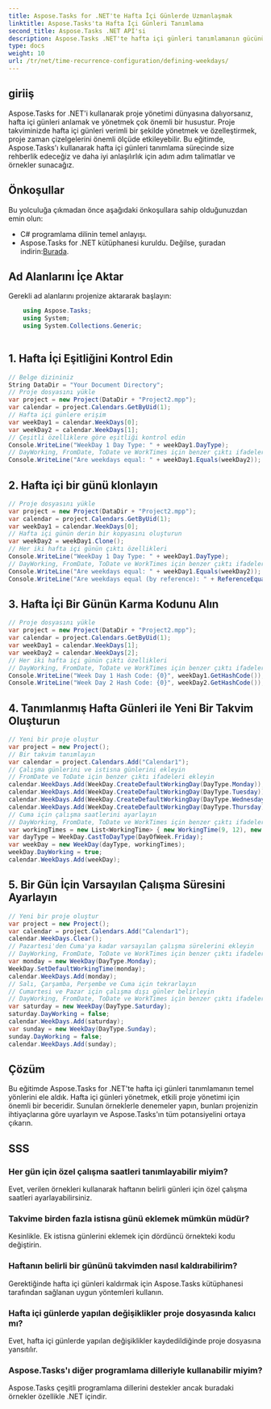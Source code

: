 ```yaml
---
title: Aspose.Tasks for .NET'te Hafta İçi Günlerde Uzmanlaşmak
linktitle: Aspose.Tasks'ta Hafta İçi Günleri Tanımlama
second_title: Aspose.Tasks .NET API'si
description: Aspose.Tasks .NET'te hafta içi günleri tanımlamanın gücünü keşfedin. Proje takvimlerini verimli bir şekilde yönetmek, çalışma sürelerini özelleştirmek ve daha fazlasını yapmak için ayrıntılı eğitimimizi izleyin.
type: docs
weight: 10
url: /tr/net/time-recurrence-configuration/defining-weekdays/
---
```

## giriiş
Aspose.Tasks for .NET'i kullanarak proje yönetimi dünyasına dalıyorsanız, hafta içi günleri anlamak ve yönetmek çok önemli bir husustur. Proje takviminizde hafta içi günleri verimli bir şekilde yönetmek ve özelleştirmek, proje zaman çizelgelerini önemli ölçüde etkileyebilir. Bu eğitimde, Aspose.Tasks'ı kullanarak hafta içi günleri tanımlama sürecinde size rehberlik edeceğiz ve daha iyi anlaşılırlık için adım adım talimatlar ve örnekler sunacağız.
## Önkoşullar
Bu yolculuğa çıkmadan önce aşağıdaki önkoşullara sahip olduğunuzdan emin olun:
- C# programlama dilinin temel anlayışı.
-  Aspose.Tasks for .NET kütüphanesi kuruldu. Değilse, şuradan indirin:[Burada](https://releases.aspose.com/tasks/net/).
## Ad Alanlarını İçe Aktar
Gerekli ad alanlarını projenize aktararak başlayın:
```csharp
    using Aspose.Tasks;
    using System;
    using System.Collections.Generic;
    
```
## 1. Hafta İçi Eşitliğini Kontrol Edin
```csharp
// Belge dizininiz
String DataDir = "Your Document Directory";
// Proje dosyasını yükle
var project = new Project(DataDir + "Project2.mpp");
var calendar = project.Calendars.GetByUid(1);
// Hafta içi günlere erişim
var weekDay1 = calendar.WeekDays[0];
var weekDay2 = calendar.WeekDays[1];
// Çeşitli özelliklere göre eşitliği kontrol edin
Console.WriteLine("WeekDay 1 Day Type: " + weekDay1.DayType);
// DayWorking, FromDate, ToDate ve WorkTimes için benzer çıktı ifadeleri ekleyin
Console.WriteLine("Are weekdays equal: " + weekDay1.Equals(weekDay2));
```
## 2. Hafta içi bir günü klonlayın
```csharp
// Proje dosyasını yükle
var project = new Project(DataDir + "Project2.mpp");
var calendar = project.Calendars.GetByUid(1);
var weekDay1 = calendar.WeekDays[0];
// Hafta içi günün derin bir kopyasını oluşturun
var weekDay2 = weekDay1.Clone();
// Her iki hafta içi günün çıktı özellikleri
Console.WriteLine("WeekDay 1 Day Type: " + weekDay1.DayType);
// DayWorking, FromDate, ToDate ve WorkTimes için benzer çıktı ifadeleri ekleyin
Console.WriteLine("Are weekdays equal: " + weekDay1.Equals(weekDay2));
Console.WriteLine("Are weekdays equal (by reference): " + ReferenceEquals(weekDay1, weekDay2));
```
## 3. Hafta İçi Bir Günün Karma Kodunu Alın
```csharp
// Proje dosyasını yükle
var project = new Project(DataDir + "Project2.mpp");
var calendar = project.Calendars.GetByUid(1);
var weekDay1 = calendar.WeekDays[1];
var weekDay2 = calendar.WeekDays[2];
// Her iki hafta içi günün çıktı özellikleri
// DayWorking, FromDate, ToDate ve WorkTimes için benzer çıktı ifadeleri ekleyin
Console.WriteLine("Week Day 1 Hash Code: {0}", weekDay1.GetHashCode());
Console.WriteLine("Week Day 2 Hash Code: {0}", weekDay2.GetHashCode());
```
## 4. Tanımlanmış Hafta Günleri ile Yeni Bir Takvim Oluşturun
```csharp
// Yeni bir proje oluştur
var project = new Project();
// Bir takvim tanımlayın
var calendar = project.Calendars.Add("Calendar1");
// Çalışma günlerini ve istisna günlerini ekleyin
// FromDate ve ToDate için benzer çıktı ifadeleri ekleyin
calendar.WeekDays.Add(WeekDay.CreateDefaultWorkingDay(DayType.Monday));
calendar.WeekDays.Add(WeekDay.CreateDefaultWorkingDay(DayType.Tuesday));
calendar.WeekDays.Add(WeekDay.CreateDefaultWorkingDay(DayType.Wednesday));
calendar.WeekDays.Add(WeekDay.CreateDefaultWorkingDay(DayType.Thursday));
// Cuma için çalışma saatlerini ayarlayın
// DayWorking, FromDate, ToDate ve WorkTimes için benzer çıktı ifadeleri ekleyin
var workingTimes = new List<WorkingTime> { new WorkingTime(9, 12), new WorkingTime(13, 16) };
var dayType = WeekDay.CastToDayType(DayOfWeek.Friday);
var weekDay = new WeekDay(dayType, workingTimes);
weekDay.DayWorking = true;
calendar.WeekDays.Add(weekDay);
```
## 5. Bir Gün İçin Varsayılan Çalışma Süresini Ayarlayın
```csharp
// Yeni bir proje oluştur
var project = new Project();
var calendar = project.Calendars.Add("Calendar1");
calendar.WeekDays.Clear();
// Pazartesi'den Cuma'ya kadar varsayılan çalışma sürelerini ekleyin
// DayWorking, FromDate, ToDate ve WorkTimes için benzer çıktı ifadeleri ekleyin
var monday = new WeekDay(DayType.Monday);
WeekDay.SetDefaultWorkingTime(monday);
calendar.WeekDays.Add(monday);
// Salı, Çarşamba, Perşembe ve Cuma için tekrarlayın
// Cumartesi ve Pazar için çalışma dışı günler belirleyin
// DayWorking, FromDate, ToDate ve WorkTimes için benzer çıktı ifadeleri ekleyin
var saturday = new WeekDay(DayType.Saturday);
saturday.DayWorking = false;
calendar.WeekDays.Add(saturday);
var sunday = new WeekDay(DayType.Sunday);
sunday.DayWorking = false;
calendar.WeekDays.Add(sunday);
```
## Çözüm
Bu eğitimde Aspose.Tasks for .NET'te hafta içi günleri tanımlamanın temel yönlerini ele aldık. Hafta içi günleri yönetmek, etkili proje yönetimi için önemli bir beceridir. Sunulan örneklerle denemeler yapın, bunları projenizin ihtiyaçlarına göre uyarlayın ve Aspose.Tasks'ın tüm potansiyelini ortaya çıkarın.
## SSS
### Her gün için özel çalışma saatleri tanımlayabilir miyim?
Evet, verilen örnekleri kullanarak haftanın belirli günleri için özel çalışma saatleri ayarlayabilirsiniz.
### Takvime birden fazla istisna günü eklemek mümkün müdür?
Kesinlikle. Ek istisna günlerini eklemek için dördüncü örnekteki kodu değiştirin.
### Haftanın belirli bir gününü takvimden nasıl kaldırabilirim?
Gerektiğinde hafta içi günleri kaldırmak için Aspose.Tasks kütüphanesi tarafından sağlanan uygun yöntemleri kullanın.
### Hafta içi günlerde yapılan değişiklikler proje dosyasında kalıcı mı?
Evet, hafta içi günlerde yapılan değişiklikler kaydedildiğinde proje dosyasına yansıtılır.
### Aspose.Tasks'ı diğer programlama dilleriyle kullanabilir miyim?
Aspose.Tasks çeşitli programlama dillerini destekler ancak buradaki örnekler özellikle .NET içindir.